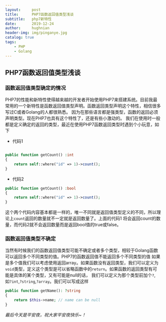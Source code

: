 ```yaml
---
layout:     post   				    
title:      PHP7函数返回值类型浅谈 
subtitle:   php7新特性
date:       2019-12-24				
author:     hughnian				
header-img: img/pinganye.jpg
catalog: true 						
tags:							
    - PHP
    - Golang
---
```


## PHP7函数返回值类型浅谈

### 函数返回值类型确定的情况

PHP7的性能和新特性使得越来越的开发者开始使用PHP7来搭建系统。目前我最常用的一个新特性是函数返回值类型声明。函数返回类型声明这个特性，相信很多写过C或者Golang的人都很熟悉。
因为在那些语言都是强类型，函数的返回必须声明类型。现在PHP7也具有这个特性了，还是有些小激动的。
我们在使用时一般都是定义确定的返回的类型，最近在使用PHP7函数返回类型时遇到个小玩意，如下

- 代码1

```php

public function getCount() :int
{
    return self::where("id" => 1)->count();
}

```
- 代码2

```php
public function getCount() :bool
{
    return self::where("id" => 1)->count();
}
```

这个两个代码内容基本都是一样的，唯一不同就是返回值类型定义的不同，所以理论上`count`返回的数量就不一定就是返回数量了。上面的代码1
将会返回count的数量，而代码2就不会返回数量而是返回bool值的true或false。

### 函数返回值类型不确定

当然有时候我们的函数返回值类型可能不确定或者多个类型，相较于Golang函数可以返回多个不同类型的值。PHP7的函数返回值不能返回多个不同类型的值
如果是多个值我们可以考虑使用返回array。如果函数没有返回类型，我们可以定义为`void`类型，定义这个类型是可以省略函数中的`return`。如果函数的返回类型有可能是具体的某个类型，又有可能是null的话，
我们可以定义为那个类型前加个`?`,如`?int`,`?string`,`?array`。我们可以写成这样
```php
public function getName(): ?string
{
    return $this->name; // name can be null
}
```

_最后今天是平安夜，祝大家平安夜快乐~！_